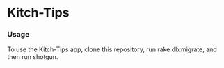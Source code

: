 <h1>Kitch-Tips</h1>

<h3>Usage</h3>

<p>To use the Kitch-Tips app, clone this repository, run rake db:migrate, and then run shotgun.</p>
